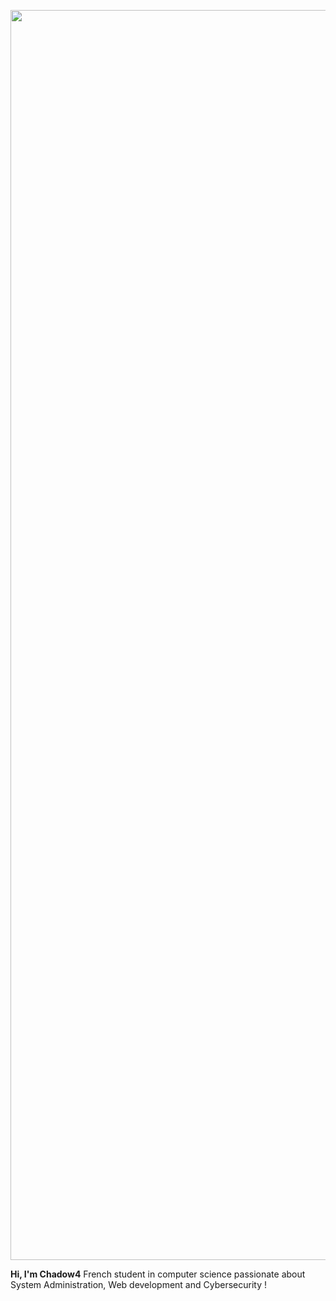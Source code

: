 <p align="center">
  <img width="2000px" src="http://chadow4.fr/baner.png">
</p>


**Hi, I'm Chadow4**
French student in computer science passionate about System Administration, Web development and Cybersecurity !

